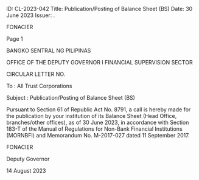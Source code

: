 ID: CL-2023-042
Title: Publication/Posting of Balance Sheet (BS)
Date: 30 June 2023
Issuer: .

FONACIER

Page 1

BANGKO SENTRAL NG PILIPINAS

OFFICE OF THE DEPUTY GOVERNOR I FINANCIAL SUPERVISION SECTOR

CIRCULAR LETTER NO.

To : All Trust Corporations

Subject : Publication/Posting of Balance Sheet (BS)

Pursuant to Section 61 of Republic Act No. 8791, a call is hereby made for the publication by your institution of its Balance Sheet (Head Office, branches/other offices), as of 30 June 2023, in accordance with Section 183-T of the Manual of Regulations for Non-Bank Financial Institutions (MORNBFI) and Memorandum No. M-2017-027 dated 11 September 2017.

FONACIER

Deputy Governor

14 August 2023